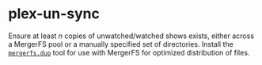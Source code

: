 # plex-un-sync

Ensure at least *n* copies of unwatched/watched shows exists, either across a MergerFS pool or a manually specified set of directories. Install the [`mergerfs.dup`](https://github.com/trapexit/mergerfs-tools) tool for use with MergerFS for optimized distribution of files.
